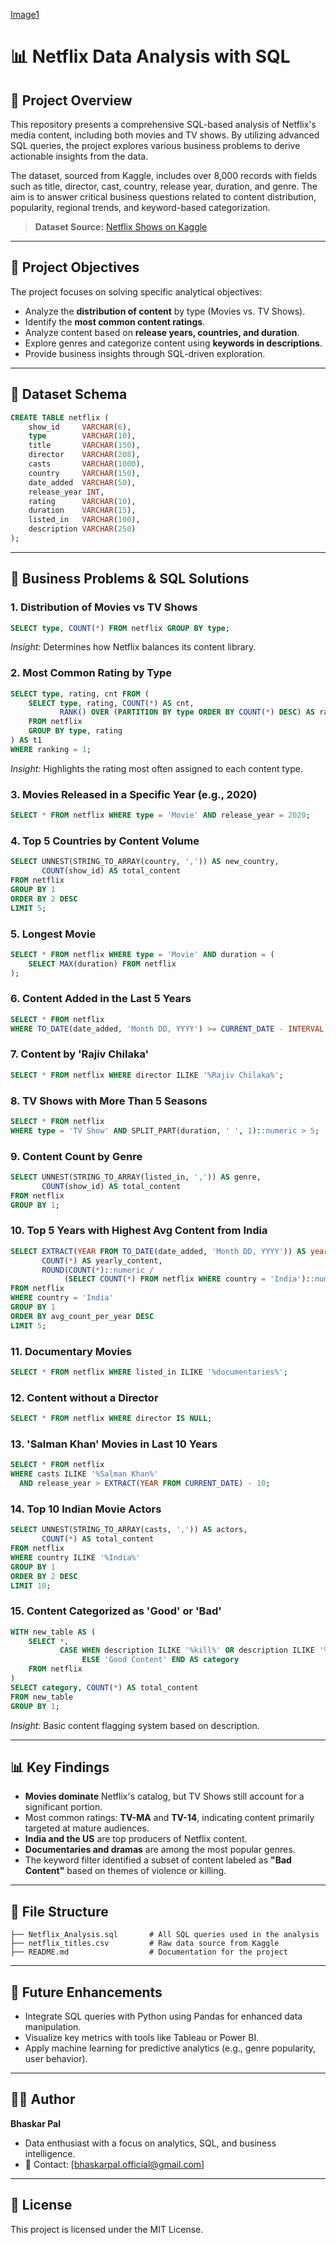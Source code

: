 [Image1](https://github.com/bhaskarpal1707/Netflix-Analysis-SQL-Project/blob/main/Image1.jpg)
# 📊 Netflix Data Analysis with SQL

## 📁 Project Overview

This repository presents a comprehensive SQL-based analysis of Netflix's media content, including both movies and TV shows. By utilizing advanced SQL queries, the project explores various business problems to derive actionable insights from the data.

The dataset, sourced from Kaggle, includes over 8,000 records with fields such as title, director, cast, country, release year, duration, and genre. The aim is to answer critical business questions related to content distribution, popularity, regional trends, and keyword-based categorization.

> **Dataset Source:** [Netflix Shows on Kaggle](https://www.kaggle.com/datasets/shivamb/netflix-shows)

---

## 🌟 Project Objectives

The project focuses on solving specific analytical objectives:

* Analyze the **distribution of content** by type (Movies vs. TV Shows).
* Identify the **most common content ratings**.
* Analyze content based on **release years, countries, and duration**.
* Explore genres and categorize content using **keywords in descriptions**.
* Provide business insights through SQL-driven exploration.

---

## 📃 Dataset Schema

```sql
CREATE TABLE netflix (
    show_id     VARCHAR(6),
    type        VARCHAR(10),
    title       VARCHAR(150),
    director    VARCHAR(208),    
    casts       VARCHAR(1000),
    country     VARCHAR(150),
    date_added  VARCHAR(50),
    release_year INT,    
    rating      VARCHAR(10),
    duration    VARCHAR(15),    
    listed_in   VARCHAR(100),    
    description VARCHAR(250)
);
```

---

## 🧰 Business Problems & SQL Solutions

### 1. **Distribution of Movies vs TV Shows**

```sql
SELECT type, COUNT(*) FROM netflix GROUP BY type;
```

*Insight:* Determines how Netflix balances its content library.

### 2. **Most Common Rating by Type**

```sql
SELECT type, rating, cnt FROM (
    SELECT type, rating, COUNT(*) AS cnt,
           RANK() OVER (PARTITION BY type ORDER BY COUNT(*) DESC) AS ranking
    FROM netflix
    GROUP BY type, rating
) AS t1
WHERE ranking = 1;
```

*Insight:* Highlights the rating most often assigned to each content type.

### 3. **Movies Released in a Specific Year (e.g., 2020)**

```sql
SELECT * FROM netflix WHERE type = 'Movie' AND release_year = 2020;
```

### 4. **Top 5 Countries by Content Volume**

```sql
SELECT UNNEST(STRING_TO_ARRAY(country, ',')) AS new_country,
       COUNT(show_id) AS total_content
FROM netflix
GROUP BY 1
ORDER BY 2 DESC
LIMIT 5;
```

### 5. **Longest Movie**

```sql
SELECT * FROM netflix WHERE type = 'Movie' AND duration = (
    SELECT MAX(duration) FROM netflix
);
```

### 6. **Content Added in the Last 5 Years**

```sql
SELECT * FROM netflix
WHERE TO_DATE(date_added, 'Month DD, YYYY') >= CURRENT_DATE - INTERVAL '5 years';
```

### 7. **Content by 'Rajiv Chilaka'**

```sql
SELECT * FROM netflix WHERE director ILIKE '%Rajiv Chilaka%';
```

### 8. **TV Shows with More Than 5 Seasons**

```sql
SELECT * FROM netflix
WHERE type = 'TV Show' AND SPLIT_PART(duration, ' ', 1)::numeric > 5;
```

### 9. **Content Count by Genre**

```sql
SELECT UNNEST(STRING_TO_ARRAY(listed_in, ',')) AS genre,
       COUNT(show_id) AS total_content
FROM netflix
GROUP BY 1;
```

### 10. **Top 5 Years with Highest Avg Content from India**

```sql
SELECT EXTRACT(YEAR FROM TO_DATE(date_added, 'Month DD, YYYY')) AS year,
       COUNT(*) AS yearly_content,
       ROUND(COUNT(*)::numeric /
            (SELECT COUNT(*) FROM netflix WHERE country = 'India')::numeric * 100, 2) AS avg_count_per_year
FROM netflix
WHERE country = 'India'
GROUP BY 1
ORDER BY avg_count_per_year DESC
LIMIT 5;
```

### 11. **Documentary Movies**

```sql
SELECT * FROM netflix WHERE listed_in ILIKE '%documentaries%';
```

### 12. **Content without a Director**

```sql
SELECT * FROM netflix WHERE director IS NULL;
```

### 13. **'Salman Khan' Movies in Last 10 Years**

```sql
SELECT * FROM netflix
WHERE casts ILIKE '%Salman Khan%'
  AND release_year > EXTRACT(YEAR FROM CURRENT_DATE) - 10;
```

### 14. **Top 10 Indian Movie Actors**

```sql
SELECT UNNEST(STRING_TO_ARRAY(casts, ',')) AS actors,
       COUNT(*) AS total_content
FROM netflix
WHERE country ILIKE '%India%'
GROUP BY 1
ORDER BY 2 DESC
LIMIT 10;
```

### 15. **Content Categorized as 'Good' or 'Bad'**

```sql
WITH new_table AS (
    SELECT *,
           CASE WHEN description ILIKE '%kill%' OR description ILIKE '%violence%' THEN 'Bad Content'
                ELSE 'Good Content' END AS category
    FROM netflix
)
SELECT category, COUNT(*) AS total_content
FROM new_table
GROUP BY 1;
```

*Insight:* Basic content flagging system based on description.

---

## 📊 Key Findings

* **Movies dominate** Netflix's catalog, but TV Shows still account for a significant portion.
* Most common ratings: **TV-MA** and **TV-14**, indicating content primarily targeted at mature audiences.
* **India and the US** are top producers of Netflix content.
* **Documentaries and dramas** are among the most popular genres.
* The keyword filter identified a subset of content labeled as **"Bad Content"** based on themes of violence or killing.

---

## 📄 File Structure

```
├── Netflix_Analysis.sql       # All SQL queries used in the analysis
├── netflix_titles.csv         # Raw data source from Kaggle
├── README.md                  # Documentation for the project
```

---

## 🚀 Future Enhancements

* Integrate SQL queries with Python using Pandas for enhanced data manipulation.
* Visualize key metrics with tools like Tableau or Power BI.
* Apply machine learning for predictive analytics (e.g., genre popularity, user behavior).

---

## 👨‍💼 Author

**Bhaskar Pal**
* Data enthusiast with a focus on analytics, SQL, and business intelligence.
* 📧 Contact: [bhaskarpal.official@gmail.com]  

---

## 📅 License

This project is licensed under the MIT License.
